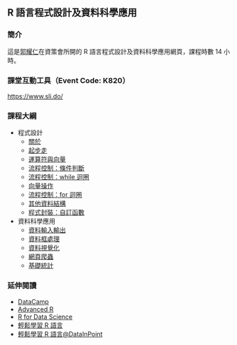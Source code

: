 ## R 語言程式設計及資料科學應用

### 簡介

這是[郭耀仁](https://www.facebook.com/yaojen.kuo.1)在資策會所開的 R 語言程式設計及資料科學應用網頁，課程時數 14 小時。

### 課堂互動工具（Event Code: K820）

<https://www.sli.do/>

### 課程大綱

- 程式設計
    - [關於](https://yaojenkuo.io/00-about.slides.html)
    - [起步走](https://yaojenkuo.io/r4ds/01-getting-started.slides.html)
    - [運算符與向量](https://yaojenkuo.io/r4ds/02-operators-and-basic-vector-types.slides.html)
    - [流程控制：條件判斷](https://yaojenkuo.io/r4ds/03-control-flow-conditionals.slides.html)
    - [流程控制：while 迴圈](https://yaojenkuo.io/r4ds/04-control-flow-while.slides.html)
    - [向量操作](https://yaojenkuo.io/r4ds/05-vector-manipulation.slides.html)
    - [流程控制：for 迴圈](https://yaojenkuo.io/r4ds/06-control-flow-for.slides.html)
    - [其他資料結構](https://yaojenkuo.io/r4ds/07-other-data-structures.slides.html)
    - [程式封裝：自訂函數](https://yaojenkuo.io/r4ds/08-functions.slides.html)
- 資料科學應用
    - [資料輸入輸出](https://yaojenkuo.io/r4ds/09-data-io.slides.html)
    - [資料框處理](https://yaojenkuo.io/r4ds/10-dataframe-manipulation.slides.html)
    - [資料視覺化](https://yaojenkuo.io/r4ds/11-data-visualization.slides.html)
    - [網頁爬蟲](https://yaojenkuo.io/r4ds/12-web-scraping.slides.html)
    - [基礎統計](https://yaojenkuo.io/r4ds/13-basic-stats.slides.html)

<!--
### 作業

- [R 語言導論](https://www.datacamp.com/community/open-courses/r-%E8%AA%9E%E8%A8%80%E5%B0%8E%E8%AB%96?tap_a=5644-dce66f&tap_s=194899-1fb421)
- [資料框整理技巧](https://www.datacamp.com/community/open-courses/%E8%B3%87%E6%96%99%E6%A1%86%E6%95%B4%E7%90%86%E6%8A%80%E5%B7%A7?tap_a=5644-dce66f&tap_s=194899-1fb421)


### 作業上傳表單

<https://forms.gle/Vua8tSK5zxy5hoWA8>
-->

### 延伸閱讀

- [DataCamp](https://www.datacamp.com?tap_a=5644-dce66f&tap_s=194899-1fb421&utm_medium=affiliate&utm_source=tonykuo)
- [Advanced R](https://adv-r.hadley.nz/)
- [R for Data Science](https://r4ds.had.co.nz/)
- [輕鬆學習 R 語言](https://www.books.com.tw/products/0010835361)
- [輕鬆學習 R 語言@DataInPoint](https://www.datainpoint.com/r-essentials/)